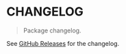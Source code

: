 # CHANGELOG

> Package changelog.

See [GitHub Releases](https://github.com/stdlib-js/ndarray-base-output-policy-resolve-str/releases) for the changelog.